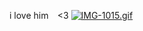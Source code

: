 i love him ⠀<3
[![IMG-1015.gif](https://i.postimg.cc/Y2J8kV8F/IMG-1015.gif)](https://postimg.cc/Jt5j5pf7)
